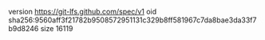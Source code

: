 version https://git-lfs.github.com/spec/v1
oid sha256:9560aff3f21782b9508572951131c329b8ff581967c7da8bae3da33f7b9d8246
size 16119
